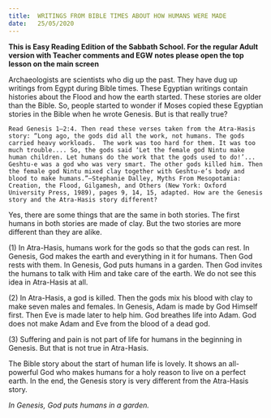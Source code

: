 ```yaml
---
title:  WRITINGS FROM BIBLE TIMES ABOUT HOW HUMANS WERE MADE
date:   25/05/2020
---
```


**This is Easy Reading Edition of the Sabbath School. For the regular Adult version with Teacher comments and EGW notes please open the top lesson on the main screen** 

Archaeologists are scientists who dig up the past. They have dug up writings from Egypt during Bible times. These Egyptian writings contain histories about the Flood and how the earth started. These stories are older than the Bible. So, people started to wonder if Moses copied these Egyptian stories in the Bible when he wrote Genesis. But is that really true?

`Read Genesis 1–2:4. Then read these verses taken from the Atra-Hasis story: “Long ago, the gods did all the work, not humans. The gods carried heavy workloads.  The work was too hard for them. It was too much trouble.... So, the gods said ‘Let the female god Nintu make human children. Let humans do the work that the gods used to do!’... Geshtu-e was a god who was very smart. The other gods killed him. Then the female god Nintu mixed clay together with Geshtu-e’s body and blood to make humans.”—Stephanie Dalley, Myths From Mesopotamia: Creation, the Flood, Gilgamesh, and Others (New York: Oxford University Press, 1989), pages 9, 14, 15, adapted. How are the Genesis story and the Atra-Hasis story different?`

Yes, there are some things that are the same in both stories. The first humans in both stories are made of clay. But the two stories are more different than they are alike.

(1) In Atra-Hasis, humans work for the gods so that the gods can rest. In Genesis, God makes the earth and everything in it for humans. Then God rests with them. In Genesis, God puts humans in a garden. Then God invites the humans to talk with Him and take care of the earth. We do not see this idea in Atra-Hasis at all.

(2) In Atra-Hasis, a god is killed. Then the gods mix his blood with clay to make seven males and females. In Genesis, Adam is made by God Himself first. Then Eve is made later to help him. God breathes life into Adam. God does not make Adam and Eve from the blood of a dead god.

(3) Suffering and pain is not part of life for humans in the beginning in Genesis. But that is not true in Atra-Hasis.

The Bible story about the start of human life is lovely. It shows an all-powerful God who makes humans for a holy reason to live on a perfect earth. In the end, the Genesis story is very different from the Atra-Hasis story.

_In Genesis, God puts humans in a garden._
